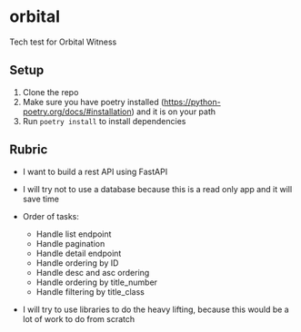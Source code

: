 # orbital
Tech test for Orbital Witness

## Setup

1. Clone the repo
1. Make sure you have poetry installed (https://python-poetry.org/docs/#installation) and it is on your path
1. Run `poetry install` to install dependencies

## Rubric

- I want to build a rest API using FastAPI
- I will try not to use a database because this is a read only app and it will save time
- Order of tasks:
    - Handle list endpoint
    - Handle pagination
    - Handle detail endpoint
    - Handle ordering by ID
    - Handle desc and asc ordering
    - Handle ordering by title_number
    - Handle filtering by title_class

- I will try to use libraries to do the heavy lifting, because this would be a lot of work to do from scratch
